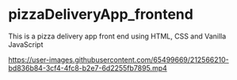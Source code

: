 # pizzaDeliveryApp_frontend
This is a pizza delivery app front end using HTML, CSS and Vanilla JavaScript


https://user-images.githubusercontent.com/65499669/212566210-bd836b84-3cf4-4fc8-b2e7-6d2255fb7895.mp4

